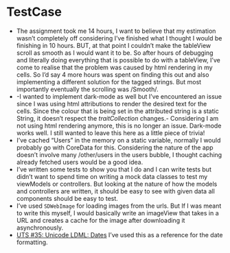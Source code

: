 # TestCase

* The assignment took me 14 hours, I want to believe that my estimation wasn’t completely off considering I’ve finished what I thought I would be finishing in 10 hours. BUT, at that point I couldn’t make the tableView scroll as smooth as I would want it to be. So after hours of debugging and literally doing everything that is possible to do with a tableView, I’ve come to realise that the problem was caused by html rendering in my cells.  So I’d say 4 more hours was spent on finding this out and also implementing a different solution for the tagged strings. But most importantly eventually the scrolling was /Smooth/.
* -I wanted to implement dark-mode as well but I’ve encountered an issue since I was using html attributions to render the desired text for the cells. Since the colour that is being set in the attributed string is a static String, it doesn’t respect the *traitCollection* changes.- Considering I am not using html rendering anymore, this is no longer an issue. Dark-mode works well. I still wanted to leave this here as a little piece of trivia!
*  I’ve cached “Users” in the memory on a static variable, normally I would probably go with CoreData for this. Considering the nature of the app doesn’t involve many /other/users in the users bubble, I thought caching already fetched users would be a good idea.
* I’ve written some tests to show you that I do and I can write tests but didn’t want to spend time on writing a mock data classes to test my viewModels or controllers. But looking at the nature of how the models and controllers are written, it should be easy to see with given data all components should be easy to test.
* I’ve used `SDWebImage` for loading images from the urls. But If I was meant to write this myself, I would basically write an imageView that takes in a URL and creates a cache for the image after downloading it asynchronously.
* [UTS #35: Unicode LDML: Dates](https://unicode.org/reports/tr35/tr35-dates.html) I’ve used this as a reference for the date formatting.
